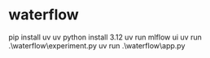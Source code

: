 # waterflow

pip install uv
uv python install 3.12
uv run mlflow ui
uv run .\waterflow\experiment.py
uv run .\waterflow\app.py  